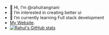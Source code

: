 - 👋 Hi, I’m @rahulrangnani
- 👀 I’m interested in creating better ui 
- 🌱 I’m currently learning Full stack development 
-    [My Website](https://rahulrangnani.me/).
- [![Rahul's GitHub stats](https://github-readme-stats.vercel.app/api?username=rahulrangnani)](https://github.com/anuraghazra/github-readme-stats)

<!---
rahulrangnani/rahulrangnani is a ✨ special ✨ repository because its `README.md` (this file) appears on your GitHub profile.
You can click the Preview link to take a look at your changes.
--->
